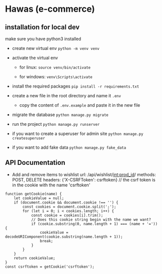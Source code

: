 # Hawas (e-commerce)

## installation for local dev

make sure you have python3 installed

- create new virtual env 
    `python -m venv venv`

- activate the virtual env
    - for linux: 
        `source venv/bin/activate`

    - for windows: 
        `venv\Scripts\activate`

- install the required packages 
    `pip install -r requirements.txt`

- create a new file in the root directory and name it `.env`
    - copy the content of `.env.example` and paste it in the new file

- migrate the database
    `python manage.py migrate`

- run the project 
    `python manage.py runserver`

- if you want to create a superuser for admin site
    `python manage.py createsuperuser`

- if you want to add fake data
    `python manage.py fake_data`

## API Documentation

- Add and remove items to wishlist 
    url: /api/wishlist/<int:prod_id>/
    methods: POST, DELETE
    headers: {'X-CSRFToken': csrftoken} // the csrf token is in the cookie with the name 'csrftoken'

```
function getCookie(name) {
    let cookieValue = null;
    if (document.cookie && document.cookie !== '') {
        const cookies = document.cookie.split(';');
        for (let i = 0; i < cookies.length; i++) {
            const cookie = cookies[i].trim();
            // Does this cookie string begin with the name we want?
            if (cookie.substring(0, name.length + 1) === (name + '=')) {
                cookieValue = decodeURIComponent(cookie.substring(name.length + 1));
                break;
            }
        }
    }
    return cookieValue;
}
const csrftoken = getCookie('csrftoken');

```